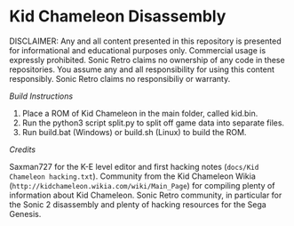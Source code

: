 Kid Chameleon Disassembly
============

DISCLAIMER:
Any and all content presented in this repository is presented for informational and educational purposes only.
Commercial usage is expressly prohibited. Sonic Retro claims no ownership of any code in these repositories.
You assume any and all responsibility for using this content responsibly. Sonic Retro claims no responsibiliy or warranty.


*Build Instructions*

1. Place a ROM of Kid Chameleon in the main folder, called kid.bin.
2. Run the python3 script split.py to split off game data into separate files.
3. Run build.bat (Windows) or build.sh (Linux) to build the ROM.

*Credits*

Saxman727 for the K-E level editor and first hacking notes (``docs/Kid Chameleon hacking.txt``).
Community from the Kid Chameleon Wikia (``http://kidchameleon.wikia.com/wiki/Main_Page``)  for compiling plenty of information about Kid Chameleon.
Sonic Retro community, in particular for the Sonic 2 disassembly and plenty of hacking resources for the Sega Genesis.
